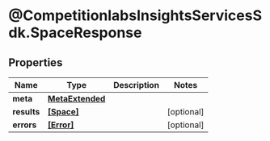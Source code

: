 # @CompetitionlabsInsightsServicesSdk.SpaceResponse

## Properties

Name | Type | Description | Notes
------------ | ------------- | ------------- | -------------
**meta** | [**MetaExtended**](MetaExtended.md) |  | 
**results** | [**[Space]**](Space.md) |  | [optional] 
**errors** | [**[Error]**](Error.md) |  | [optional] 


